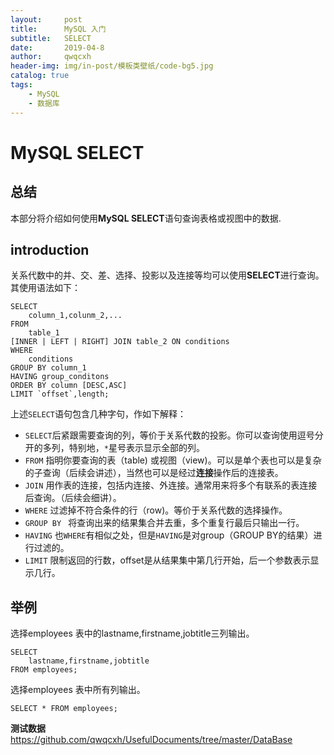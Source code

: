 ```yaml
---
layout:     post
title:      MySQL 入门
subtitle:   SELECT
date:       2019-04-8
author:     qwqcxh
header-img: img/in-post/模板类壁纸/code-bg5.jpg
catalog: true
tags:
    - MySQL
    - 数据库
---
```


# MySQL SELECT
## 总结
本部分将介绍如何使用**MySQL SELECT**语句查询表格或视图中的数据.

## introduction
关系代数中的并、交、差、选择、投影以及连接等均可以使用**SELECT**进行查询。其使用语法如下：
``` MySQL
SELECT 
    column_1,colunm_2,...
FROM 
    table_1
[INNER | LEFT | RIGHT] JOIN table_2 ON conditions
WHERE 
    conditions
GROUP BY column_1
HAVING group_conditons
ORDER BY column [DESC,ASC]
LIMIT `offset`,length;
```

上述`SELECT`语句包含几种字句，作如下解释：
- `SELECT`后紧跟需要查询的列，等价于关系代数的投影。你可以查询使用逗号分开的多列，特别地，`*`星号表示显示全部的列。
- `FROM` 指明你要查询的表（table) 或视图（view)。可以是单个表也可以是复杂的子查询（后续会讲述），当然也可以是经过**连接**操作后的连接表。
- `JOIN` 用作表的连接，包括内连接、外连接。通常用来将多个有联系的表连接后查询。（后续会细讲）。
- `WHERE` 过滤掉不符合条件的行（row)。等价于关系代数的选择操作。
- `GROUP BY ` 将查询出来的结果集合并去重，多个重复行最后只输出一行。
- `HAVING` 也`WHERE`有相似之处，但是`HAVING`是对group（GROUP BY的结果）进行过滤的。
- `LIMIT` 限制返回的行数，offset是从结果集中第几行开始，后一个参数表示显示几行。

## 举例
选择employees 表中的lastname,firstname,jobtitle三列输出。
``` MySQL
SELECT
    lastname,firstname,jobtitle
FROM employees;
```
选择employees 表中所有列输出。
``` MySQL
SELECT * FROM employees;
```

**测试数据** https://github.com/qwqcxh/UsefulDocuments/tree/master/DataBase